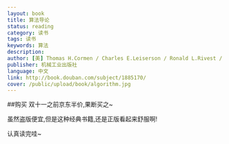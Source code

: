 ```yaml
---
layout: book
title: 算法导论
status: reading
category: 读书
tags: 读书
keywords: 算法
description: 
author: [美] Thomas H.Cormen / Charles E.Leiserson / Ronald L.Rivest / Clifford Stein 
publisher: 机械工业出版社
language: 中文
link: http://book.douban.com/subject/1885170/
cover: /public/upload/book/algorithm.jpg
---
```

##购买
双十一之前京东半价,果断买之~

虽然盗版便宜,但是这种经典书籍,还是正版看起来舒服啊!

认真读完哇~